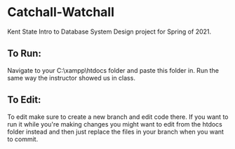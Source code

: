 # Catchall-Watchall
Kent State Intro to Database System Design project for Spring of 2021.

## To Run:
Navigate to your C:\xampp\htdocs folder and paste this folder in. Run the same way the instructor showed us in class.

## To Edit:
To edit make sure to create a new branch and edit code there. If you want to run it while you're making changes you might want to edit from the htdocs folder instead and then just replace the files in your branch when you want to commit.
